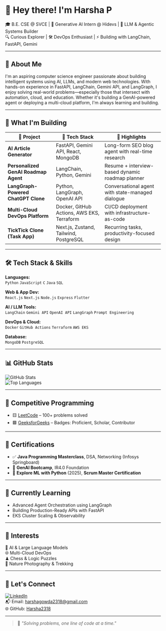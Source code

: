 # 👋 Hey there! I'm Harsha P

🎓 B.E. CSE @ SVCE | 🤖 Generative AI Intern @ Hidevs | 🧠 LLM & Agentic Systems Builder  
🔍 Curious Explorer | 🛠 DevOps Enthusiast | ⚡ Building with LangChain, FastAPI, Gemini

---

## 🧩 About Me

I'm an aspiring computer science engineer passionate about building intelligent systems using AI, LLMs, and modern web technologies. With hands-on experience in FastAPI, LangChain, Gemini API, and LangGraph, I enjoy solving real-world problems—especially those that intersect with automation, cloud, and education. Whether it's building a GenAI-powered agent or deploying a multi-cloud platform, I'm always learning and building.

---

## 🚀 What I'm Building

| 🔧 Project | 🌟 Tech Stack | 📌 Highlights |
|-----------|---------------|---------------|
| **AI Article Generator** | FastAPI, Gemini API, React, MongoDB | Long-form SEO blog agent with real-time research |
| **Personalized GenAI Roadmap Agent** | LangChain, Python, Gemini | Resume + interview-based dynamic roadmap planner |
| **LangGraph-Powered ChatGPT Clone** | Python, LangGraph, OpenAI API | Conversational agent with state-managed dialogue |
| **Multi-Cloud DevOps Platform** | Docker, GitHub Actions, AWS EKS, Terraform | CI/CD deployment with infrastructure-as-code |
| **TickTick Clone (Task App)** | Next.js, Zustand, Tailwind, PostgreSQL | Recurring tasks, productivity-focused design |

---

## 🛠 Tech Stack & Skills

**Languages:**  
`Python` `JavaScript` `C` `Java` `SQL`

**Web & App Dev:**  
`React.js` `Next.js` `Node.js` `Express` `Flutter`

**AI / LLM Tools:**  
`LangChain` `Gemini API` `OpenAI API` `LangGraph` `Prompt Engineering`

**DevOps & Cloud:**  
`Docker` `GitHub Actions` `Terraform` `AWS EKS`

**Database:**  
`MongoDB` `PostgreSQL`

---

## 📊 GitHub Stats

![GitHub Stats](https://github-readme-stats.vercel.app/api?username=Harsha2318&show_icons=true&theme=radical)  
![Top Languages](https://github-readme-stats.vercel.app/api/top-langs/?username=Harsha2318&layout=compact&theme=radical)

---

## 🧠 Competitive Programming

- 🟨 [LeetCode](https://leetcode.com/u/Harsha2318/) – 100+ problems solved  
- 🟩 [GeeksforGeeks](https://www.geeksforgeeks.org/user/harsha2318/) – Badges: Proficient, Scholar, Contributor

---

## 🥇 Certifications

- ✅ **Java Programming Masterclass**, DSA, Networking (Infosys Springboard)
- 🧠 **GenAI Bootcamp**, IR4.0 Foundation
- 📘 **Explore ML with Python** (2025), **Scrum Master Certification**

---

## 🌱 Currently Learning

- Advanced Agent Orchestration using LangGraph  
- Building Production-Ready APIs with FastAPI  
- EKS Cluster Scaling & Observability

---

## 🎯 Interests

🧠 AI & Large Language Models  
🌐 Multi-Cloud DevOps  
♟ Chess & Logic Puzzles  
📸 Nature Photography & Trekking

---

## 🔗 Let's Connect

[![LinkedIn](https://img.shields.io/badge/-LinkedIn-blue?style=flat-square&logo=linkedin)](https://www.linkedin.com/in/harsha-p-b02775250/)  
📬 Email: harshagowda2318@gmail.com  
🌐 GitHub: [Harsha2318](https://github.com/Harsha2318)

---

> 🚀 *"Solving problems, one line of code at a time."*
